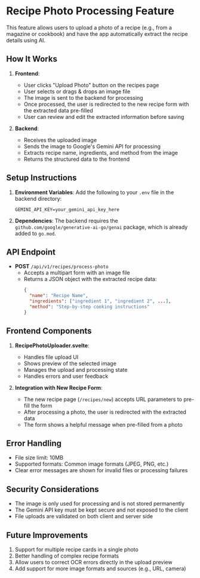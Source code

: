 # Recipe Photo Processing Feature

This feature allows users to upload a photo of a recipe (e.g., from a magazine or cookbook) and have the app automatically extract the recipe details using AI.

## How It Works

1.  **Frontend**:
    *   User clicks "Upload Photo" button on the recipes page
    *   User selects or drags & drops an image file
    *   The image is sent to the backend for processing
    *   Once processed, the user is redirected to the new recipe form with the extracted data pre-filled
    *   User can review and edit the extracted information before saving

2.  **Backend**:
    *   Receives the uploaded image
    *   Sends the image to Google's Gemini API for processing
    *   Extracts recipe name, ingredients, and method from the image
    *   Returns the structured data to the frontend

## Setup Instructions

1.  **Environment Variables**:
    Add the following to your `.env` file in the backend directory:
    ```
    GEMINI_API_KEY=your_gemini_api_key_here
    ```

2.  **Dependencies**:
    The backend requires the `github.com/google/generative-ai-go/genai` package, which is already added to `go.mod`.

## API Endpoint

*   **POST** `/api/v1/recipes/process-photo`
    *   Accepts a multipart form with an image file
    *   Returns a JSON object with the extracted recipe data:
        ```json
        {
          "name": "Recipe Name",
          "ingredients": ["ingredient 1", "ingredient 2", ...],
          "method": "Step-by-step cooking instructions"
        }
        ```

## Frontend Components

1.  **RecipePhotoUploader.svelte**:
    *   Handles file upload UI
    *   Shows preview of the selected image
    *   Manages the upload and processing state
    *   Handles errors and user feedback

2.  **Integration with New Recipe Form**:
    *   The new recipe page (`/recipes/new`) accepts URL parameters to pre-fill the form
    *   After processing a photo, the user is redirected with the extracted data
    *   The form shows a helpful message when pre-filled from a photo

## Error Handling

*   File size limit: 10MB
*   Supported formats: Common image formats (JPEG, PNG, etc.)
*   Clear error messages are shown for invalid files or processing failures

## Security Considerations

*   The image is only used for processing and is not stored permanently
*   The Gemini API key must be kept secure and not exposed to the client
*   File uploads are validated on both client and server side

## Future Improvements

1.  Support for multiple recipe cards in a single photo
2.  Better handling of complex recipe formats
3.  Allow users to correct OCR errors directly in the upload preview
4.  Add support for more image formats and sources (e.g., URL, camera)
